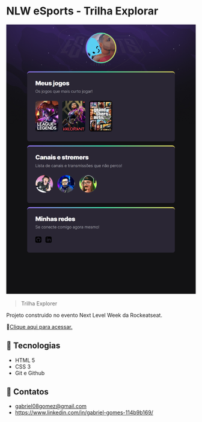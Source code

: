 # NLW eSports - Trilha Explorar
![preview](.github/preview.png)
> Trilha Explorer

Projeto construido no evento Next Level Week da Rockeatseat.

:link:[Clique aqui para acessar.](https://gabriel6268.github.io/rockseat_curse/)
## :wrench: Tecnologias
- HTML 5
- CSS 3 
- Git e Github
  
## :e-mail: Contatos
- gabriel08gomez@gmail.com
- https://www.linkedin.com/in/gabriel-gomes-114b9b169/
